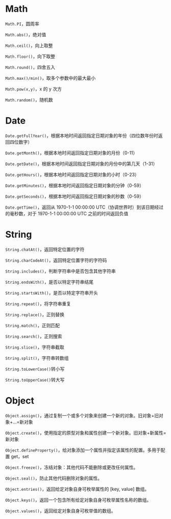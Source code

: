 # Math

`Math.PI`，圆周率

`Math.abs()`，绝对值

`Math.ceil()`，向上取整

`Math.floor()`，向下取整

`Math.round()`，四舍五入

`Math.max()/min()`，取多个参数中的最大最小

`Math.pow(x,y)`，x 的 y 次方

`Math.random()`，随机数

# Date

`Date.getFullYear()`，根据本地时间返回指定日期对象的年份（四位数年份时返回四位数字）

`Date.getMonth()`，根据本地时间返回指定日期对象的月份（0-11）

`Date.getDate()`，根据本地时间返回指定日期对象的月份中的第几天（1-31）

`Date.getHours()`，根据本地时间返回指定日期对象的小时（0-23）

`Date.getMinutes()`，根据本地时间返回指定日期对象的分钟（0-59）

`Date.getSeconds()`，根据本地时间返回指定日期对象的秒数（0-59）

`Date.getTime()`，返回从 1970-1-1 00:00:00 UTC（协调世界时）到该日期经过的毫秒数，对于 1970-1-1 00:00:00 UTC 之前的时间返回负值

# String

`String.chatAt()`，返回特定位置的字符

`String.charCodeAt()`，返回特定位置字符的字符码

`String.includes()`，判断字符串中是否包含其他字符串

`String.endsWith()`，是否以特定字符串结尾

`String.startsWith()`，是否以特定字符串开头

`String.repeat()`，将字符串重复

`String.replace()`，正则替换

`String.match()`，正则匹配

`String.search()`，正则搜索

`String.slice()`，字符串截取

`String.split()`，字符串转数组

`String.toLowerCase()`转小写

`String.toUpperCase()`转大写

# Object

`Object.assign()`，通过复制一个或多个对象来创建一个新的对象。旧对象+旧对象+...=新对象

`Object.create()`，使用指定的原型对象和属性创建一个新对象。旧对象+新属性=新对象

`Object.defineProperty()`，给对象添加一个属性并指定该属性的配置。多用于配置 get，set

`Object.freeze()`，冻结对象：其他代码不能删除或更改任何属性。

`Object.seal()`，防止其他代码删除对象的属性。

`Object.entries()`，返回给定对象自身可枚举属性的 [key, value] 数组。

`Object.keys()`，返回一个包含所有给定对象自身可枚举属性名称的数组。

`Object.values()`，返回给定对象自身可枚举值的数组。
